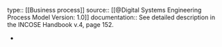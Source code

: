 type:: [[Business process]]
source:: [[@Digital Systems Engineering Process Model Version: 1.0]]
documentation:: See detailed description in the INCOSE Handbook v.4, page 152.

-